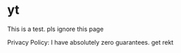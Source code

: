 # yt
This is a test. pls ignore this page

Privacy Policy:
I have absolutely zero guarantees. get rekt
